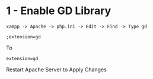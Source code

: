 # 1 - Enable GD Library
 
```
xampp -> Apache -> php.ini -> Edit -> Find -> Type gd
```

```
;extension=gd
```

To

```
extension=gd
```

Restart Apache Server to Apply Changes